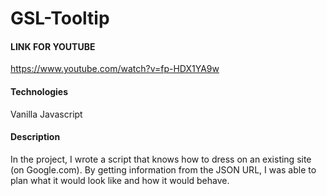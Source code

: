 # GSL-Tooltip

#### LINK FOR YOUTUBE
https://www.youtube.com/watch?v=fp-HDX1YA9w

#### Technologies
Vanilla Javascript

#### Description

In the project, I wrote a script that knows how to dress on an existing site (on Google.com).
By getting information from the JSON URL, I was able to plan what it would look like and how it would behave.
